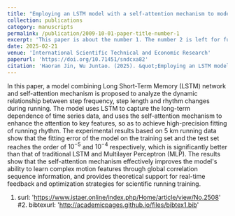 ```yaml
---
title: "Employing an LSTM model with a self-attention mechanism to model variations in running pace"
collection: publications
category: manuscripts
permalink: /publication/2009-10-01-paper-title-number-1
excerpt: 'This paper is about the number 1. The number 2 is left for future work.'
date: 2025-02-21
venue: 'International Scientific Technical and Economic Research'
paperurl: 'https://doi.org/10.71451/sndcxa82'
citation: 'Haoran Jin, Wu Juntao. (2025). &quot;Employing an LSTM model with a self-attention mechanism to model variations in running pace&quot; <i>International Scientific Technical and Economic Research</i>. 3(1):94-104.'
---
```

In this paper, a model combining Long Short-Term Memory (LSTM) network and self-attention mechanism is proposed to analyze the dynamic relationship between step frequency, step length and rhythm changes during running. The model uses LSTM to capture the long-term dependence of time series data, and uses the self-attention mechanism to enhance the attention to key features, so as to achieve high-precision fitting of running rhythm. The experimental results based on 5 km running data show that the fitting error of the model on the training set and the test set reaches the order of $10^{-5}$ and $10^{-4}$ respectively, which is significantly better than that of traditional LSTM and Multilayer Perceptron (MLP). The results show that the self-attention mechanism effectively improves the model's ability to learn complex motion features through global correlation sequence information, and provides theoretical support for real-time feedback and optimization strategies for scientific running training.

1. surl: 'https://www.istaer.online/index.php/Home/article/view/No.2508'
#2. bibtexurl: 'http://academicpages.github.io/files/bibtex1.bib'
